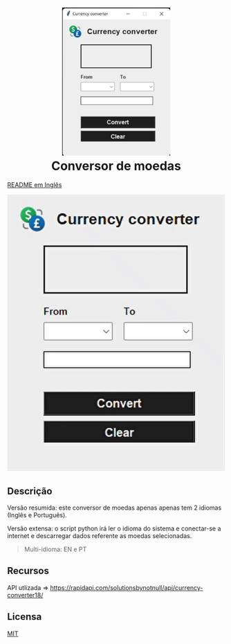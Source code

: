 <h1 align="center">
  <br>
  <img src="https://github.com/Vivaldo-Roque/CurrencyConverter-ConversordeMoeda/blob/master/images/logo.jpg" alt="Currency converter" width="250">
  <br>
  Conversor de moedas
  <br>
</h1>

[README em Inglês](README.md)

![demo](images/demo.gif)

## Descrição
Versão resumida: este conversor de moedas apenas apenas tem 2 idiomas (Inglês e Português).

Versão extensa: o script python irá ler o idioma do sistema e conectar-se a internet e descarregar dados referente as moedas selecionadas.

> Multi-idioma: EN e PT

## Recursos
API utlizada => https://rapidapi.com/solutionsbynotnull/api/currency-converter18/

## Licensa

[MIT](LICENSE)

